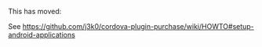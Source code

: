 This has moved:

See https://github.com/j3k0/cordova-plugin-purchase/wiki/HOWTO#setup-android-applications 
